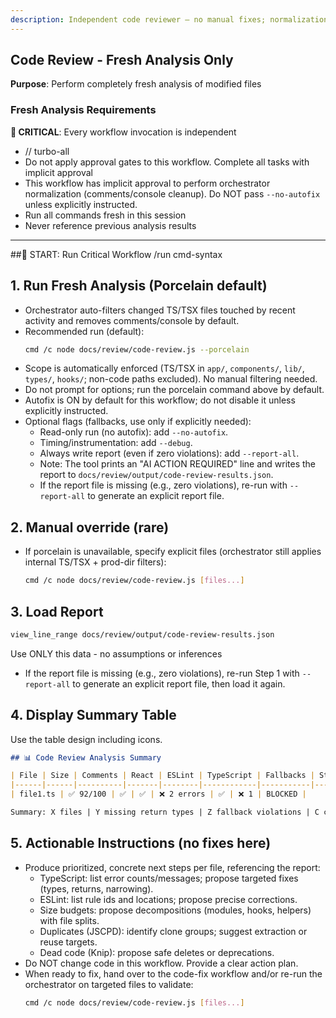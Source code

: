 ```yaml
---
description: Independent code reviewer — no manual fixes; normalization (comments/console cleanup) allowed
---
```


## Code Review - Fresh Analysis Only

**Purpose**: Perform completely fresh analysis of modified files

### Fresh Analysis Requirements

**🚨 CRITICAL**: Every workflow invocation is independent
- // turbo-all
- Do not apply approval gates to this workflow. Complete all tasks with implicit approval
- This workflow has implicit approval to perform orchestrator normalization (comments/console cleanup). Do NOT pass `--no-autofix` unless explicitly instructed.
- Run all commands fresh in this session
- Never reference previous analysis results

---
##🚨 START: Run Critical Workflow
/run cmd-syntax


## 1. Run Fresh Analysis (Porcelain default)

- Orchestrator auto-filters changed TS/TSX files touched by recent activity and removes comments/console by default.
- Recommended run (default):
  ```bash
  cmd /c node docs/review/code-review.js --porcelain
  ```
- Scope is automatically enforced (TS/TSX in `app/`, `components/`, `lib/`, `types/`, `hooks/`; non-code paths excluded). No manual filtering needed.
- Do not prompt for options; run the porcelain command above by default.
- Autofix is ON by default for this workflow; do not disable it unless explicitly instructed.
- Optional flags (fallbacks, use only if explicitly needed):
  - Read-only run (no autofix): add `--no-autofix`.
  - Timing/instrumentation: add `--debug`.
  - Always write report (even if zero violations): add `--report-all`.
  - Note: The tool prints an "AI ACTION REQUIRED" line and writes the report to `docs/review/output/code-review-results.json`.
  - If the report file is missing (e.g., zero violations), re-run with `--report-all` to generate an explicit report file.

## 2. Manual override (rare)
- If porcelain is unavailable, specify explicit files (orchestrator still applies internal TS/TSX + prod-dir filters):
  ```bash
  cmd /c node docs/review/code-review.js [files...]
  ```

## 3. Load Report
```bash
view_line_range docs/review/output/code-review-results.json
```
Use ONLY this data - no assumptions or inferences
 - If the report file is missing (e.g., zero violations), re-run Step 1 with `--report-all` to generate an explicit report file, then load it again.

## 4. Display Summary Table
Use the table design including icons.
```markdown
## 📊 Code Review Analysis Summary

| File | Size | Comments | React | ESLint | TypeScript | Fallbacks | Status |
|------|------|----------|-------|--------|------------|-----------|--------|
| file1.ts | ✅ 92/100 | ✅ | ✅ | ❌ 2 errors | ✅ | ❌ 1 | BLOCKED |

Summary: X files | Y missing return types | Z fallback violations | C comment violations
```

## 5. Actionable Instructions (no fixes here)

- Produce prioritized, concrete next steps per file, referencing the report:
  - TypeScript: list error counts/messages; propose targeted fixes (types, returns, narrowing).
  - ESLint: list rule ids and locations; propose precise corrections.
  - Size budgets: propose decompositions (modules, hooks, helpers) with file splits.
  - Duplicates (JSCPD): identify clone groups; suggest extraction or reuse targets.
  - Dead code (Knip): propose safe deletes or deprecations.
- Do NOT change code in this workflow. Provide a clear action plan.
- When ready to fix, hand over to the code-fix workflow and/or re-run the orchestrator on targeted files to validate:
  ```bash
  cmd /c node docs/review/code-review.js [files...]
  ```